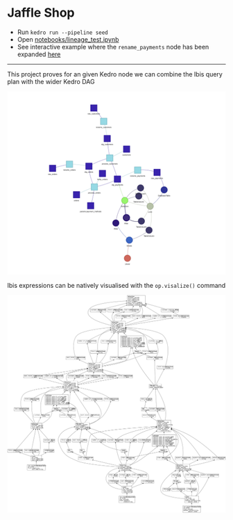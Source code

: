 # Jaffle Shop

- Run `kedro run --pipeline seed`
- Open [notebooks/lineage_test.ipynb](notebooks/lineage_test.ipynb)
- See interactive example where the `rename_payments` node has been expanded [here](https://datajoely.github.io/jaffle-shop-lineage/) 

----

This project proves for an given Kedro node we can combine the Ibis query plan with the wider Kedro DAG

![kedro-ibis](combined-graph.png)

Ibis expressions can be natively visualised with the `op.visalize()` command

![ibis](ibis-query-plan.svg)

